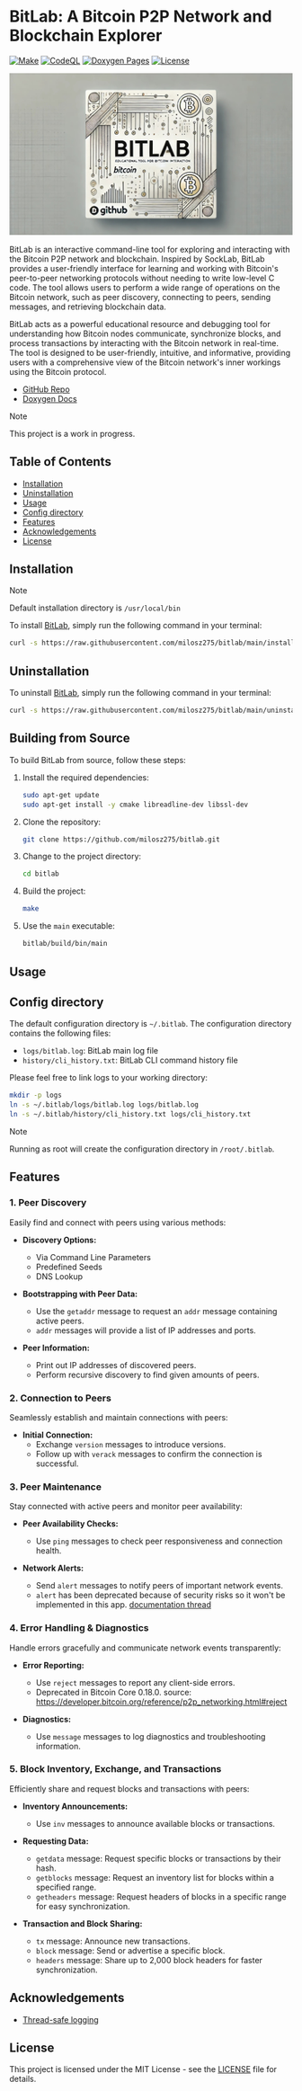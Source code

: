 # BitLab: A Bitcoin P2P Network and Blockchain Explorer

[![Make](https://github.com/milosz275/bitlab/actions/workflows/makefile.yml/badge.svg)](https://github.com/milosz275/bitlab/actions/workflows/makefile.yml)
[![CodeQL](https://github.com/milosz275/bitlab/actions/workflows/codeql.yml/badge.svg)](https://github.com/milosz275/bitlab/actions/workflows/codeql.yml)
[![Doxygen Pages](https://github.com/milosz275/bitlab/actions/workflows/doxygen-pages.yml/badge.svg)](https://github.com/milosz275/bitlab/actions/workflows/doxygen-pages.yml)
[![License](https://img.shields.io/github/license/milosz275/bitlab)](/LICENSE)

![Logo](assets/logo.jpg)

BitLab is an interactive command-line tool for exploring and interacting with the
Bitcoin P2P network and blockchain. Inspired by SockLab, BitLab provides a user-friendly
interface for learning and working with Bitcoin's peer-to-peer networking protocols
without needing to write low-level C code. The tool allows users to perform a wide range
of operations on the Bitcoin network, such as peer discovery, connecting to peers,
sending messages, and retrieving blockchain data.

BitLab acts as a powerful educational resource and debugging tool for understanding how
Bitcoin nodes communicate, synchronize blocks, and process transactions by interacting
with the Bitcoin network in real-time. The tool is designed to be user-friendly,
intuitive, and informative, providing users with a comprehensive view of the Bitcoin
network's inner workings using the Bitcoin protocol.

- [GitHub Repo](https://github.com/milosz275/bitlab)
- [Doxygen Docs](https://milosz275.github.io/bitlab)

> [!NOTE]
> This project is a work in progress.

## Table of Contents

- [Installation](#installation)
- [Uninstallation](#uninstallation)
- [Usage](#usage)
- [Config directory](#config-directory)
- [Features](#features)
- [Acknowledgements](#acknowledgements)
- [License](#license)

## Installation

> [!NOTE]
> Default installation directory is `/usr/local/bin`

To install [BitLab](https://github.com/milosz275/bitlab), simply run the following
command in your terminal:

```bash
curl -s https://raw.githubusercontent.com/milosz275/bitlab/main/install.sh | sudo bash
```

## Uninstallation

To uninstall [BitLab](https://github.com/milosz275/bitlab), simply run the following
command in your terminal:

```bash
curl -s https://raw.githubusercontent.com/milosz275/bitlab/main/uninstall.sh | sudo bash -s -- -y
```

## Building from Source

To build BitLab from source, follow these steps:

1. Install the required dependencies:

    ```bash
    sudo apt-get update
    sudo apt-get install -y cmake libreadline-dev libssl-dev
    ```

2. Clone the repository:

    ```bash
    git clone https://github.com/milosz275/bitlab.git
    ```

3. Change to the project directory:

    ```bash
    cd bitlab
    ```

4. Build the project:

    ```bash
    make
    ```

5. Use the `main` executable:

    ```bash
    bitlab/build/bin/main
    ```

## Usage

<!-- [ ] Add usage instructions -->

## Config directory

The default configuration directory is `~/.bitlab`. The configuration directory contains
the following files:

- `logs/bitlab.log`: BitLab main log file
- `history/cli_history.txt`: BitLab CLI command history file

<!-- - `bitlab.conf`: BitLab configuration file
- `peers.dat`: Peer list file
- `blocks.dat`: Block list file
- `txs.dat`: Transaction list file -->

Please feel free to link logs to your working directory:

```bash
mkdir -p logs
ln -s ~/.bitlab/logs/bitlab.log logs/bitlab.log
ln -s ~/.bitlab/history/cli_history.txt logs/cli_history.txt
```

> [!NOTE]
> Running as root will create the configuration directory in `/root/.bitlab`.

## Features

### 1. Peer Discovery

Easily find and connect with peers using various methods:

- **Discovery Options:**
    - Via Command Line Parameters
    - Predefined Seeds
    - DNS Lookup

- **Bootstrapping with Peer Data:**
    - Use the `getaddr` message to request an `addr` message containing active peers.
    - `addr` messages will provide a list of IP addresses and ports.

- **Peer Information:**
    - Print out IP addresses of discovered peers.
    - Perform recursive discovery to find given amounts of peers.

### 2. Connection to Peers

Seamlessly establish and maintain connections with peers:

- **Initial Connection:**
    - Exchange `version` messages to introduce versions.
    - Follow up with `verack` messages to confirm the connection is successful.

### 3. Peer Maintenance

Stay connected with active peers and monitor peer availability:

- **Peer Availability Checks:**
    - Use `ping` messages to check peer responsiveness and connection health.

- **Network Alerts:**
    - Send `alert` messages to notify peers of important network events.
    - `alert` has been deprecated because of security risks so it won't be implemented
      in this
      app. [documentation thread](https://bitcoin.org/en/alert/2016-11-01-alert-retirement#reasons-for-retirement)

### 4. Error Handling & Diagnostics

Handle errors gracefully and communicate network events transparently:

- **Error Reporting:**
    - Use `reject` messages to report any client-side errors.
    - Deprecated in Bitcoin Core 0.18.0.
      source: https://developer.bitcoin.org/reference/p2p_networking.html#reject

- **Diagnostics:**
    - Use `message` messages to log diagnostics and troubleshooting information.

### 5. Block Inventory, Exchange, and Transactions

Efficiently share and request blocks and transactions with peers:

- **Inventory Announcements:**
    - Use `inv` messages to announce available blocks or transactions.

- **Requesting Data:**
    - `getdata` message: Request specific blocks or transactions by their hash.
    - `getblocks` message: Request an inventory list for blocks within a specified
      range.
    - `getheaders` message: Request headers of blocks in a specific range for easy
      synchronization.

- **Transaction and Block Sharing:**
    - `tx` message: Announce new transactions.
    - `block` message: Send or advertise a specific block.
    - `headers` message: Share up to 2,000 block headers for faster synchronization.

## Acknowledgements

- [Thread-safe logging](https://github.com/milosz275/secure-chat/blob/main/common/include/log.h)

## License

This project is licensed under the MIT License - see
the [LICENSE](https://github.com/milosz275/bitlab/blob/main/LICENSE) file for details.

